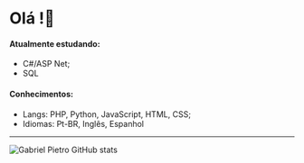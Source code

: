 <h1>Olá !👋</h1>
<h4>Atualmente estudando:</h4> 
<ul>
  <li>C#/ASP Net;</li>
  <li>SQL</li>
</ul>
<h4>Conhecimentos:</h4> 
<ul>
  <li>Langs: PHP, Python, JavaScript, HTML, CSS;</li>
  <li>Idiomas: Pt-BR, Inglês, Espanhol</li>
</ul>
<hr></hr>

![Gabriel Pietro GitHub stats](https://github-readme-stats.vercel.app/api?username=dev-pietro&show_icons=true&theme=tokyonight)


<!---
Gowtch/Gowtch is a ✨ special ✨ repository because its `README.md` (this file) appears on your GitHub profile.
You can click the Preview link to take a look at your changes.
--->


